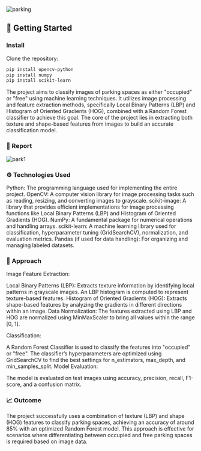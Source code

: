 ![parking](https://github.com/user-attachments/assets/9ebfca16-f7f7-4d68-806c-06e1109f1133)

## 🚀 Getting Started
### Install
Clone the repository:
``` bash
pip install opencv-python
pip install numpy
pip install scikit-learn
```

The project aims to classify images of parking spaces as either "occupied" or "free" using machine learning techniques. It utilizes image processing and feature extraction methods, specifically Local Binary Patterns (LBP) and Histogram of Oriented Gradients (HOG), combined with a Random Forest classifier to achieve this goal. The core of the project lies in extracting both texture and shape-based features from images to build an accurate classification model.

### 📄 Report

![park1](https://github.com/user-attachments/assets/77d61ccd-86ed-48c0-9e79-d9807ca450a0)

### ⚙️ Technologies Used

Python: The programming language used for implementing the entire project.
OpenCV: A computer vision library for image processing tasks such as reading, resizing, and converting images to grayscale.
scikit-image: A library that provides efficient implementations for image processing functions like Local Binary Patterns (LBP) and Histogram of Oriented Gradients (HOG).
NumPy: A fundamental package for numerical operations and handling arrays.
scikit-learn: A machine learning library used for classification, hyperparameter tuning (GridSearchCV), normalization, and evaluation metrics.
Pandas (if used for data handling): For organizing and managing labeled datasets.

### 🔎 Approach

Image Feature Extraction:

Local Binary Patterns (LBP): Extracts texture information by identifying local patterns in grayscale images. An LBP histogram is computed to represent texture-based features.
Histogram of Oriented Gradients (HOG): Extracts shape-based features by analyzing the gradients in different directions within an image.
Data Normalization: The features extracted using LBP and HOG are normalized using MinMaxScaler to bring all values within the range [0, 1].

Classification:

A Random Forest Classifier is used to classify the features into "occupied" or "free". The classifier’s hyperparameters are optimized using GridSearchCV to find the best settings for n_estimators, max_depth, and min_samples_split.
Model Evaluation:

The model is evaluated on test images using accuracy, precision, recall, F1-score, and a confusion matrix.

### 📈 Outcome 

The project successfully uses a combination of texture (LBP) and shape (HOG) features to classify parking spaces, achieving an accuracy of around 85% with an optimized Random Forest model. This approach is effective for scenarios where differentiating between occupied and free parking spaces is required based on image data.
